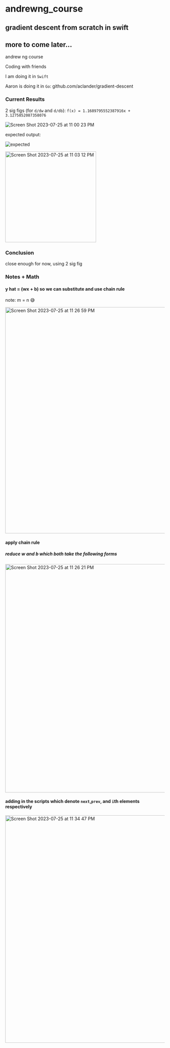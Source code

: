 # andrewng_course 
## gradient descent from scratch in swift
## more to come later...

andrew ng course

Coding with friends


I am doing it in `Swift`

Aaron is doing it in `Go`:
github.com/aclander/gradient-descent

### Current Results

2 sig figs (for `d/dw` and `d/db`):
```f(x) = 1.1689795552387916x + 3.1275852087358076```

![Screen Shot 2023-07-25 at 11 00 23 PM](https://github.com/hunter-graves/andrewng_course/assets/8101155/65a3f93f-ade4-4344-99bc-b4b7c6692e50)

expected output:

![expected](https://github.com/hunter-graves/andrewng_course/assets/8101155/c53087d4-5e5e-43ad-a73d-beeaef98c571)

<img width="287" alt="Screen Shot 2023-07-25 at 11 03 12 PM" src="https://github.com/hunter-graves/andrewng_course/assets/8101155/b6058bdc-2999-4c74-a7b2-58c4256c184b">


### Conclusion
close enough for now, using 2 sig fig

### Notes + Math

#### y hat = (wx + b) so we can substitute and use chain rule
note: m = n 😅

<img width="715" alt="Screen Shot 2023-07-25 at 11 26 59 PM" src="https://github.com/hunter-graves/andrewng_course/assets/8101155/a5d22dc0-7749-4d34-9826-3e6d823e6c84">

#### apply chain rule
##### reduce w and b which both take the following forms  
<img width="722" alt="Screen Shot 2023-07-25 at 11 26 21 PM" src="https://github.com/hunter-graves/andrewng_course/assets/8101155/60e36fe0-2105-45f7-b08c-d478467b9801">


#### adding in the scripts which denote `next`,`prev`, and `i`th elements respectively

<img width="719" alt="Screen Shot 2023-07-25 at 11 34 47 PM" src="https://github.com/hunter-graves/andrewng_course/assets/8101155/208515cb-7799-4ff2-8c1d-9db03d1731f1">






